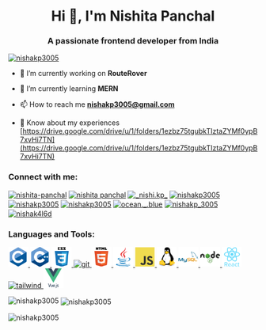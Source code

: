 <h1 align="center">Hi 👋, I'm Nishita Panchal</h1>
<h3 align="center">A passionate frontend developer from India</h3>

<p align="left"> <a href="https://github.com/ryo-ma/github-profile-trophy"><img src="https://github-profile-trophy.vercel.app/?username=nishakp3005" alt="nishakp3005" /></a> </p>

- 🔭 I’m currently working on **RouteRover**

- 🌱 I’m currently learning **MERN**

- 📫 How to reach me **nishakp3005@gmail.com**

- 📄 Know about my experiences [https://drive.google.com/drive/u/1/folders/1ezbz75tgubkTIztaZYMf0ypB7xvHi7TN](https://drive.google.com/drive/u/1/folders/1ezbz75tgubkTIztaZYMf0ypB7xvHi7TN)

<h3 align="left">Connect with me:</h3>
<p align="left">
<a href="https://codepen.io/nishita-panchal" target="blank"><img align="center" src="https://raw.githubusercontent.com/rahuldkjain/github-profile-readme-generator/master/src/images/icons/Social/codepen.svg" alt="nishita-panchal" height="30" width="40" /></a>
<a href="https://linkedin.com/in/nishita panchal" target="blank"><img align="center" src="https://raw.githubusercontent.com/rahuldkjain/github-profile-readme-generator/master/src/images/icons/Social/linked-in-alt.svg" alt="nishita panchal" height="30" width="40" /></a>
<a href="https://instagram.com/_nishi.kp_" target="blank"><img align="center" src="https://raw.githubusercontent.com/rahuldkjain/github-profile-readme-generator/master/src/images/icons/Social/instagram.svg" alt="_nishi.kp_" height="30" width="40" /></a>
<a href="https://dribbble.com/nishakp3005" target="blank"><img align="center" src="https://raw.githubusercontent.com/rahuldkjain/github-profile-readme-generator/master/src/images/icons/Social/dribbble.svg" alt="nishakp3005" height="30" width="40" /></a>
<a href="https://www.codechef.com/users/nishakp3005" target="blank"><img align="center" src="https://cdn.jsdelivr.net/npm/simple-icons@3.1.0/icons/codechef.svg" alt="nishakp3005" height="30" width="40" /></a>
<a href="https://www.hackerrank.com/nishakp3005" target="blank"><img align="center" src="https://raw.githubusercontent.com/rahuldkjain/github-profile-readme-generator/master/src/images/icons/Social/hackerrank.svg" alt="nishakp3005" height="30" width="40" /></a>
<a href="https://codeforces.com/profile/ocean._.blue" target="blank"><img align="center" src="https://raw.githubusercontent.com/rahuldkjain/github-profile-readme-generator/master/src/images/icons/Social/codeforces.svg" alt="ocean._.blue" height="30" width="40" /></a>
<a href="https://www.leetcode.com/nishakp_3005" target="blank"><img align="center" src="https://raw.githubusercontent.com/rahuldkjain/github-profile-readme-generator/master/src/images/icons/Social/leet-code.svg" alt="nishakp_3005" height="30" width="40" /></a>
<a href="https://auth.geeksforgeeks.org/user/nishak4l6d" target="blank"><img align="center" src="https://raw.githubusercontent.com/rahuldkjain/github-profile-readme-generator/master/src/images/icons/Social/geeks-for-geeks.svg" alt="nishak4l6d" height="30" width="40" /></a>
</p>

<h3 align="left">Languages and Tools:</h3>
<p align="left"> <a href="https://www.cprogramming.com/" target="_blank" rel="noreferrer"> <img src="https://raw.githubusercontent.com/devicons/devicon/master/icons/c/c-original.svg" alt="c" width="40" height="40"/> </a> <a href="https://www.w3schools.com/cpp/" target="_blank" rel="noreferrer"> <img src="https://raw.githubusercontent.com/devicons/devicon/master/icons/cplusplus/cplusplus-original.svg" alt="cplusplus" width="40" height="40"/> </a> <a href="https://www.w3schools.com/css/" target="_blank" rel="noreferrer"> <img src="https://raw.githubusercontent.com/devicons/devicon/master/icons/css3/css3-original-wordmark.svg" alt="css3" width="40" height="40"/> </a> <a href="https://git-scm.com/" target="_blank" rel="noreferrer"> <img src="https://www.vectorlogo.zone/logos/git-scm/git-scm-icon.svg" alt="git" width="40" height="40"/> </a> <a href="https://www.w3.org/html/" target="_blank" rel="noreferrer"> <img src="https://raw.githubusercontent.com/devicons/devicon/master/icons/html5/html5-original-wordmark.svg" alt="html5" width="40" height="40"/> </a> <a href="https://www.java.com" target="_blank" rel="noreferrer"> <img src="https://raw.githubusercontent.com/devicons/devicon/master/icons/java/java-original.svg" alt="java" width="40" height="40"/> </a> <a href="https://developer.mozilla.org/en-US/docs/Web/JavaScript" target="_blank" rel="noreferrer"> <img src="https://raw.githubusercontent.com/devicons/devicon/master/icons/javascript/javascript-original.svg" alt="javascript" width="40" height="40"/> </a> <a href="https://www.linux.org/" target="_blank" rel="noreferrer"> <img src="https://raw.githubusercontent.com/devicons/devicon/master/icons/linux/linux-original.svg" alt="linux" width="40" height="40"/> </a> <a href="https://www.mysql.com/" target="_blank" rel="noreferrer"> <img src="https://raw.githubusercontent.com/devicons/devicon/master/icons/mysql/mysql-original-wordmark.svg" alt="mysql" width="40" height="40"/> </a> <a href="https://nodejs.org" target="_blank" rel="noreferrer"> <img src="https://raw.githubusercontent.com/devicons/devicon/master/icons/nodejs/nodejs-original-wordmark.svg" alt="nodejs" width="40" height="40"/> </a> <a href="https://reactjs.org/" target="_blank" rel="noreferrer"> <img src="https://raw.githubusercontent.com/devicons/devicon/master/icons/react/react-original-wordmark.svg" alt="react" width="40" height="40"/> </a> <a href="https://tailwindcss.com/" target="_blank" rel="noreferrer"> <img src="https://www.vectorlogo.zone/logos/tailwindcss/tailwindcss-icon.svg" alt="tailwind" width="40" height="40"/> </a> <a href="https://vuejs.org/" target="_blank" rel="noreferrer"> <img src="https://raw.githubusercontent.com/devicons/devicon/master/icons/vuejs/vuejs-original-wordmark.svg" alt="vuejs" width="40" height="40"/> </a> </p>

<p><img align="left" src="https://github-readme-stats.vercel.app/api/top-langs?username=nishakp3005&show_icons=true&locale=en&layout=compact" alt="nishakp3005" /></p>

<p>&nbsp;<img align="center" src="https://github-readme-stats.vercel.app/api?username=nishakp3005&show_icons=true&locale=en" alt="nishakp3005" /></p>

<p><img align="center" src="https://github-readme-streak-stats.herokuapp.com/?user=nishakp3005&" alt="nishakp3005" /></p>
